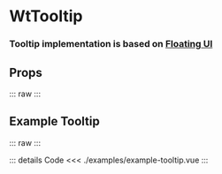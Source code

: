 <script setup>
import Docs from './wt-tooltip-docs.vue';
import ExampleTooltip from './examples/example-tooltip.vue';
</script>


# WtTooltip
### Tooltip implementation is based on [Floating UI](https://floating-ui.com/)

## Props
::: raw
<Docs />
:::

## Example Tooltip
::: raw
<ExampleTooltip />
:::

::: details Code
<<< ./examples/example-tooltip.vue
:::
